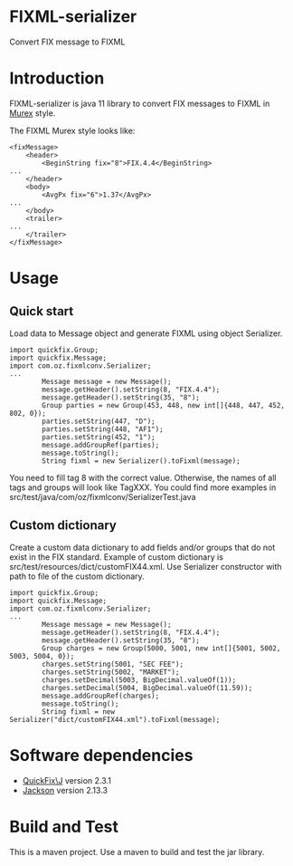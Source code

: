 # FIXML-serializer
Convert FIX message to FIXML

# Introduction
FIXML-serializer is java 11 library to convert FIX messages to FIXML in [Murex](https://www.murex.com/en) style.

The FIXML Murex style looks like:
```
<fixMessage>
    <header>
        <BeginString fix="8">FIX.4.4</BeginString>
...
    </header>
    <body>
        <AvgPx fix="6">1.37</AvgPx>
...        
    </body>
    <trailer>
...    
    </trailer>
</fixMessage>
```

# Usage
## Quick start
Load data to Message object and generate FIXML using object Serializer.
```
import quickfix.Group;
import quickfix.Message;
import com.oz.fixmlconv.Serializer;
...
        Message message = new Message();
        message.getHeader().setString(8, "FIX.4.4");
        message.getHeader().setString(35, "8");
        Group parties = new Group(453, 448, new int[]{448, 447, 452, 802, 0});
        parties.setString(447, "D");
        parties.setString(448, "AF1");
        parties.setString(452, "1");
        message.addGroupRef(parties);
        message.toString();
        String fixml = new Serializer().toFixml(message);
```
You need to fill tag 8 with the correct value. Otherwise, the names of all tags and groups will look like TagXXX.
You could find more examples in src/test/java/com/oz/fixmlconv/SerializerTest.java

## Custom dictionary
Create a custom data dictionary to add fields and/or groups that do not exist in the FIX standard.
Example of custom dictionary is  src/test/resources/dict/customFIX44.xml.
Use Serializer constructor with path to file of the custom dictionary.
```
import quickfix.Group;
import quickfix.Message;
import com.oz.fixmlconv.Serializer;
...
        Message message = new Message();
        message.getHeader().setString(8, "FIX.4.4");
        message.getHeader().setString(35, "8");
        Group charges = new Group(5000, 5001, new int[]{5001, 5002, 5003, 5004, 0});
        charges.setString(5001, "SEC FEE");
        charges.setString(5002, "MARKET");
        charges.setDecimal(5003, BigDecimal.valueOf(1));
        charges.setDecimal(5004, BigDecimal.valueOf(11.59));
        message.addGroupRef(charges);
        message.toString();
        String fixml = new Serializer("dict/customFIX44.xml").toFixml(message);
```
# Software dependencies
- [QuickFix\J](https://www.quickfixj.org/) version 2.3.1
- [Jackson](https://github.com/FasterXML/jackson) version 2.13.3

# Build and Test
This is a maven project.
Use a maven to build and test the jar library.

